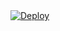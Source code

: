 <a href="https://heroku.com/deploy">
  <img src="https://www.herokucdn.com/deploy/button.svg" alt="Deploy">
</a>